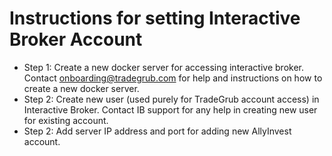 # Instructions for setting Interactive Broker Account
 - Step 1: Create a new docker server for accessing interactive broker. Contact onboarding@tradegrub.com for help and instructions on how to create a new docker server.
 - Step 2: Create new user (used purely for TradeGrub account access) in Interactive Broker. Contact IB support for any help in creating new user for existing account.
 - Step 2: Add server IP address and port for adding new AllyInvest account.
